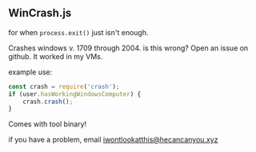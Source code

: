 WinCrash.js
---
for when `process.exit()` just isn't enough.

Crashes windows v. 1709 through 2004.  is this wrong?  Open an issue on github.  It worked in my VMs.

example use:
```javascript
const crash = require('crash');
if (user.hasWorkingWindowsComputer) {
    crash.crash();
}
```

Comes with tool binary!

if you have a problem, email iwontlookatthis@hecancanyou.xyz
